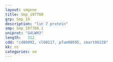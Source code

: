 ```yaml
---
layout: smgene
title: Smp_197780
grp: Smp_19
description: "lin 7 protein"
smp: Smp_197780.1
uniprot: "G4LWH3"
length:   312
cdd: "cd00992, cl00117, pfam00595, smart00228"
kk: ns
categories: sm
---
```

